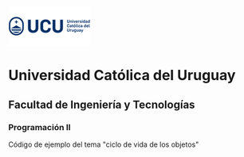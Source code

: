 ![UCU](https://github.com/ucudal/PII_Conceptos_de_POO/raw/master/Assets/logo-ucu.png)
# Universidad Católica del Uruguay
## Facultad de Ingeniería y Tecnologías
### Programación II
Código de ejemplo del tema "ciclo de vida de los objetos"
